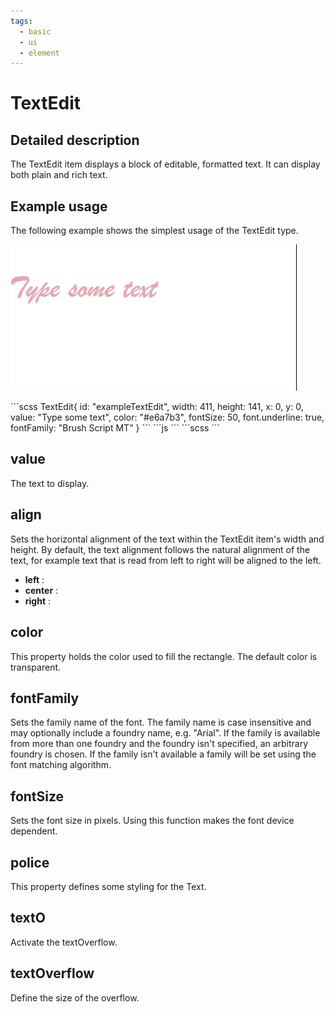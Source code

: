 ```yaml
---
tags:
  - basic
  - ui
  - element
---
```

# TextEdit

## Detailed description
The TextEdit item displays a block of editable, formatted text. It can display both plain and rich text.

## Example usage
The following example shows the simplest usage of the TextEdit type.

![alt text](./TextEdit.gif)

<code-group>
<code-block title=".at" active>
```scss
TextEdit{  
  id: "exampleTextEdit",
  width: 411,
  height: 141,
  x: 0,
  y: 0,
  value: "Type some text",
  color: "#e6a7b3",
  fontSize: 50,
  font.underline: true,
  fontFamily: "Brush Script MT"
}
```
</code-block>

<code-block title=".atObj">
```js
```
</code-block>

<code-block title=".atStyle">
```scss
```
</code-block>
</code-group>

## value <Badge text="string" type="tip" vertical="middle"/>
The text to display.

## align <Badge text="Enum" type="tip" vertical="middle"/>
Sets the horizontal alignment of the text within the TextEdit item's width and height. By default, the text alignment follows the natural alignment of the text, for example text that is read from left to right will be aligned to the left.
- **left** : 
- **center** : 
- **right** : 

## color <Badge text="color" type="tip" vertical="middle"/>
This property holds the color used to fill the rectangle. The default color is transparent.

## fontFamily <Badge text="string" type="tip" vertical="middle"/>
Sets the family name of the font. The family name is case insensitive and may optionally include a foundry name, e.g. "Arial". If the family is available from more than one foundry and the foundry isn't specified, an arbitrary foundry is chosen. If the family isn't available a family will be set using the font matching algorithm.

## fontSize <Badge text="int" type="tip" vertical="middle"/>
Sets the font size in pixels. Using this function makes the font device dependent.

## police <Badge text="Enum" type="tip" vertical="middle"/>
This property defines some styling for the Text.

## textO <Badge text="bool" type="tip" vertical="middle"/>
Activate the textOverflow.

## textOverflow <Badge text="int" type="tip" vertical="middle"/>
Define the size of the overflow.
